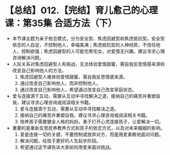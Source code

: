 # 【总结】012.【完结】育儿愈己的心理课：第35集 合适方法（下）

-   本节课主题为亲子依恋模式，分为安全型、焦虑回避型和焦虑抵抗型。安全型依恋的人自足，不控制他人，幸福美满；焦虑抵抗型的人神经质，不信任他人，控制欲强；焦虑回避型的人可能宅男宅女，对爱情无兴趣。建议寻求心理咨询解决问题。
-   人际关系对焦虑回避型人有挑战，无法体验爱情甜蜜，需自我反思情感来源和改变自己影响他人的方法。
    1.  焦虑回避型人难体验爱情甜蜜，需自我反思情感来源。
    2.  通过改变自己影响他人，而非控制他人。
    3.  通过改变自己影响他人，希望通过改变自己改变家庭状态。
-   爱与连接源于互动，需要从互动中寻找解决之道，接纳自己的痛苦并重塑自我，建议寻求心理咨询或阅读相关书籍。
    1.  爱与连接源于互动，需要从互动中寻找解决之道。
    2.  接纳自己的痛苦并重塑自我，建议寻求心理咨询或阅读相关书籍。
    3.  培养孩子需要健全人格的妈妈，勇于打开心灵连接孩子，让爱解决一切。
-   重要的是重新反思抚养教养方式和孩子的依恋方式，以及对未来婚姻的影响。
    1.  爱是连接一切的关键，不要控制或放弃对方，而是用爱勇敢地面对问题。
    2.  解决问题，给孩子更好的人生起步阶段。
    3.  希望通过这节课告诉大家如何用爱来面对挑战。